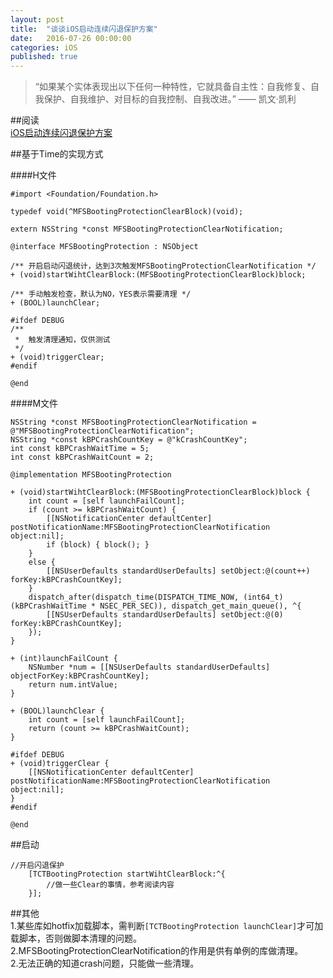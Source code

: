 ```yaml
---
layout: post
title:  "谈谈iOS启动连续闪退保护方案"
date:   2016-07-26 00:00:00
categories: iOS
published: true
---
```


>“如果某个实体表现出以下任何一种特性，它就具备自主性：自我修复、自我保护、自我维护、对目标的自我控制、自我改进。” —— 凯文·凯利

##阅读  
[iOS启动连续闪退保护方案](http://www.infoq.com/cn/articles/ios-booting-protection)

##基于Time的实现方式  

####H文件  
```
#import <Foundation/Foundation.h>

typedef void(^MFSBootingProtectionClearBlock)(void);

extern NSString *const MFSBootingProtectionClearNotification;

@interface MFSBootingProtection : NSObject

/** 开启启动闪退统计，达到3次触发MFSBootingProtectionClearNotification */
+ (void)startWihtClearBlock:(MFSBootingProtectionClearBlock)block;

/** 手动触发检查，默认为NO，YES表示需要清理 */
+ (BOOL)launchClear;

#ifdef DEBUG
/**
 *  触发清理通知，仅供测试
 */
+ (void)triggerClear;
#endif

@end
```

####M文件  
```
NSString *const MFSBootingProtectionClearNotification = @"MFSBootingProtectionClearNotification";
NSString *const kBPCrashCountKey = @"kCrashCountKey";
int const kBPCrashWaitTime = 5;
int const kBPCrashWaitCount = 2;

@implementation MFSBootingProtection

+ (void)startWihtClearBlock:(MFSBootingProtectionClearBlock)block {
    int count = [self launchFailCount];
    if (count >= kBPCrashWaitCount) {
        [[NSNotificationCenter defaultCenter] postNotificationName:MFSBootingProtectionClearNotification object:nil];
        if (block) { block(); }
    }
    else {
        [[NSUserDefaults standardUserDefaults] setObject:@(count++) forKey:kBPCrashCountKey];
    }
    dispatch_after(dispatch_time(DISPATCH_TIME_NOW, (int64_t)(kBPCrashWaitTime * NSEC_PER_SEC)), dispatch_get_main_queue(), ^{
        [[NSUserDefaults standardUserDefaults] setObject:@(0) forKey:kBPCrashCountKey];
    });
}

+ (int)launchFailCount {
    NSNumber *num = [[NSUserDefaults standardUserDefaults] objectForKey:kBPCrashCountKey];
    return num.intValue;
}

+ (BOOL)launchClear {
    int count = [self launchFailCount];
    return (count >= kBPCrashWaitCount);
}

#ifdef DEBUG
+ (void)triggerClear {
    [[NSNotificationCenter defaultCenter] postNotificationName:MFSBootingProtectionClearNotification object:nil];
}
#endif

@end

```

##启动  
```
//开启闪退保护
    [TCTBootingProtection startWihtClearBlock:^{
        //做一些Clear的事情，参考阅读内容
    }];
```
  
##其他  
1.某些库如hotfix加载脚本，需判断`[TCTBootingProtection launchClear]`才可加载脚本，否则做脚本清理的问题。  
2.MFSBootingProtectionClearNotification的作用是供有单例的库做清理。  
2.无法正确的知道crash问题，只能做一些清理。  
